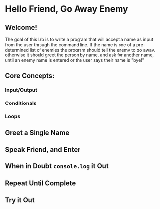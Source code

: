 # Hello Friend, Go Away Enemy

## Welcome!

The goal of this lab is to write a program that will accept a name as input from the user through the command line. If the name is one of a pre-determined list of enemies the program should tell the enemy to go away, otherwise it should greet the person by name, and ask for another name, until an enemy name is entered or the user says their name is "bye!"

## Core Concepts:

### Input/Output

### Conditionals

### Loops

## Greet a Single Name

## Speak Friend, and Enter

## When in Doubt `console.log` it Out

## Repeat Until Complete

## Try it Out